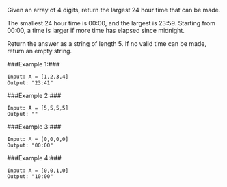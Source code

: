 Given an array of 4 digits, return the largest 24 hour time that can be made.

The smallest 24 hour time is 00:00, and the largest is 23:59.  Starting from 00:00, a time is larger if more time has elapsed since midnight.

Return the answer as a string of length 5.  If no valid time can be made, return an empty string.



###Example 1:###
```
Input: A = [1,2,3,4]
Output: "23:41"
```
###Example 2:###

```
Input: A = [5,5,5,5]
Output: ""
```
###Example 3:###

```
Input: A = [0,0,0,0]
Output: "00:00"
```
###Example 4:###

```
Input: A = [0,0,1,0]
Output: "10:00"
```
